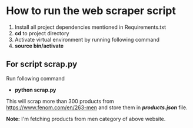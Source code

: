 # How to run the web scraper script

1. Install all project dependencies mentioned in Requirements.txt
2. **cd** to project directory
3. Activate virtual environment by running following command
4. **source bin/activate**

## For script scrap.py

Run following command
- **python scrap.py**

This will scrap more than 300 products from https://www.fenom.com/en/263-men
and store them in ***products.json*** file.

**Note:** I'm fetching products from men category of above website.

